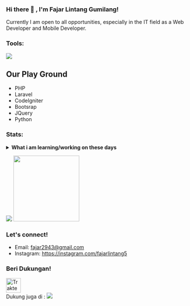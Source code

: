 ### Hi there 👋 , I'm Fajar Lintang Gumilang!
Currently I am open to all opportunities, especially in the IT field as a Web Developer and Mobile Developer.

### Tools:
<p>
    <img src="https://img.shields.io/badge/Text%20Editor-Visual%20Studio%20Code-blue?&logo=visual%20studio%20code&logoColor=blue" />
</p>

## Our Play Ground
- PHP
- Laravel
- CodeIgniter
- Bootsrap
- JQuery
- Python

### Stats:
<details>
 <summary><strong>What i am learning/working on these days</strong></summary>
    - 🔭 I’m currently working on ... </br>
    - 🌱 I’m currently learning Laravel Liveware and ReactNative </br>
    - 👯 I’m looking to collaborate on ... </br>
    - 🤔 I’m looking for help with ... </br>
    - 💬 Ask me about anything.</br>
    - 📫 How to reach me: <a href="fajar2943@gmail.com">Email me!</a>  </br>
    - 😄 Pronouns: He/Him </br>
    - ⚡ Fun fact: ... </br>
</details>
<p>
    <img src="https://github-readme-stats.vercel.app/api?username=fajar2943&hide=contribs,prs&show_icons=true&hide_border=true&title_color=000" />
    <img src="https://github-readme-stats.vercel.app/api/top-langs/?username=fajar2943&layout=compact" height=180 />
</p>

### Let's connect!
- Email: fajar2943@gmail.com
- Instagram: https://instagram.com/fajarlintang5

### Beri Dukungan!
<a href="https://trakteer.id/gumilangcode" target="_blank"><img id="wse-buttons-preview" src="https://cdn.trakteer.id/images/embed/trbtn-red-1.png" height="40" style="border:0px;height:40px;" alt="Trakteer Saya"></a>
<br>
Dukung juga di : <a href="https://saweria.co/gumilangcode" target="_blank"><img src="https://github.com/fajar2943/trakteer.svg"></a>
